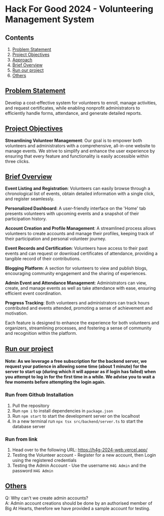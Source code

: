 # Hack For Good 2024 - Volunteering Management System 
## Contents
1. [Problem Statement](#problem-statement)
2. [Project Objectives](#project-objectives)
3. [Approach](#approach)
4. [Brief Overview](#brief-overview)
5. [Run our project](#project-run)
6. [Others](#project-others)
## [Problem Statement](#problem-statement)
Develop a cost-effective system for volunteers to enroll, manage activities, and request certificates, while enabling nonprofit administrators to efficiently handle forms, attendance, and generate detailed reports.

## [Project Objectives](#project-objectives)
**Streamlining Volunteer Management**:
Our goal is to empower both volunteers and administrators
with a comprehensive, all-in-one website to manage events. We
strive to simplify and enhance the user experience by ensuring
that every feature and functionality is easily accessible within
three clicks.

## [Brief Overview](#brief-overview)
**Event Listing and Registration**: Volunteers can easily browse through a chronological list of events, obtain detailed information with a single click, and register seamlessly.

**Personalized Dashboard**: A user-friendly interface on the 'Home' tab presents volunteers with upcoming events and a snapshot of their participation history.

**Account Creation and Profile Management**: A streamlined process allows volunteers to create accounts and manage their profiles, keeping track of their participation and personal volunteer journey.

**Event Records and Certification**: Volunteers have access to their past events and can request or download certificates of attendance, providing a tangible record of their contributions.

**Blogging Platform**: A section for volunteers to view and publish blogs, encouraging community engagement and the sharing of experiences.

**Admin Event and Attendance Management**: Administrators can view, create, and manage events as well as take attendance with ease, ensuring efficient event coordination.

**Progress Tracking**: Both volunteers and administrators can track hours contributed and events attended, promoting a sense of achievement and motivation.

Each feature is designed to enhance the experience for both volunteers and organizers, streamlining processes, and fostering a sense of community and recognition within the platform.

## [Run our project](#project-run)
#### Note: As we leverage a free subscription for the backend server, we request your patience in allowing some time (about 1 minute) for the server to start up (during which it will appear as if login has failed) when you attempt to log in for the first time in a while.  We advise you to wait a few moments before attempting the login again.
### Run from Github Installation
1. Pull the repository
2. Run ```npm i``` to install dependencies in ```package.json``` <br> 
3. Run ```npm start``` to start the development server on the localhost<br>
4. In a new terminal run ```npx tsx src/backend/server.ts``` to start the database server
### Run from link
1. Head over to the following URL: https://h4g-2024-web.vercel.app/
2. Testing the Volunteer account - Register for a new account, then Login using the registered credentials
3. Testing the Admin Account - Use the username ```H4G Admin``` and the password ```H4G Admin```

## [Others](#project-others)
Q: Why can't we create admin accounts? <br>
A: Admin account creations should be done by an authorised member of Big At Hearts, therefore we have provided a sample account for testing.
